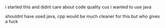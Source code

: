 i started this and didnt care about code quality cus i wanted to use java

shouldnt have used java, cpp would be much cleaner for this but who gives a fuck
